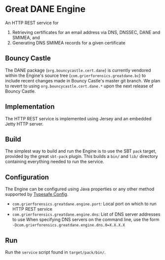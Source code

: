 # Great DANE Engine

An HTTP REST service for

1. Retrieving certificates for an email address via DNS, DNSSEC, DANE and SMIMEA, and
2. Generating DNS SMIMEA records for a given certificate

## Bouncy Castle

The DANE package (`org.bouncycastle.cert.dane`) is currently vendored within the
Engine's source tree (`com.grierforensics.greatdane.bc`) to include recent changes
made in Bouncy Castle's master git branch. We plan to revert to using
`org.bouncycastle.cert.dane.*` upon the next release of Bouncy Castle.

## Implementation

The HTTP REST service is implemented using Jersey and an embedded Jetty HTTP server.

## Build

The simplest way to build and run the Engine is to use the SBT `pack` target, provided
by the great `sbt-pack` plugin. This builds a `bin/` and `lib/` directory containing
everything needed to run the service.

## Configuration

The Engine can be configured using Java properties or any other method supported
by [Typesafe Config](https://github.com/typesafehub/config#standard-behavior).

- `com.grierforensics.greatdane.engine.port`: Local port on which to run HTTP REST service
- `com.grierforensics.greatdane.engine.dns`: List of DNS server addresses to use
    When specifying DNS servers on the command line, use the form `-Dcom.grierforensics.greatdane.engine.dns.0=X.X.X.X`

## Run

Run the `service` script found in `target/pack/bin/`.
